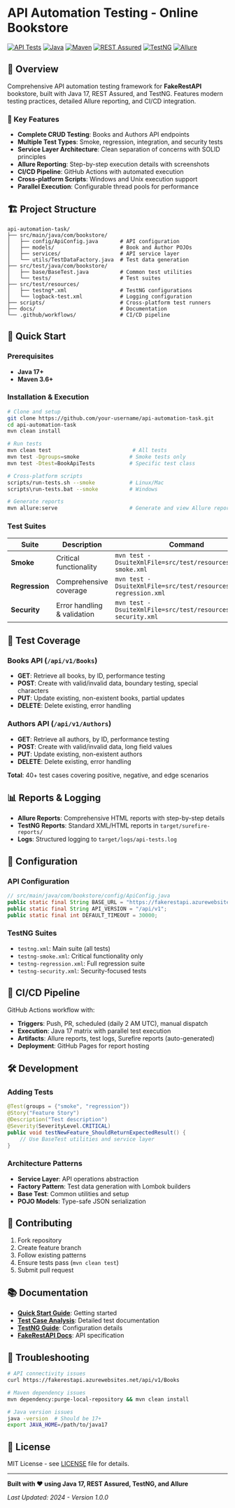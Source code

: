 # API Automation Testing - Online Bookstore

[![API Tests](https://github.com/your-username/api-automation-task/actions/workflows/api-tests.yml/badge.svg)](https://github.com/your-username/api-automation-task/actions/workflows/api-tests.yml)
[![Java](https://img.shields.io/badge/Java-17-blue.svg)](https://openjdk.java.net/)
[![Maven](https://img.shields.io/badge/Maven-3.6%2B-blue.svg)](https://maven.apache.org/)
[![REST Assured](https://img.shields.io/badge/REST%20Assured-5.4.0-green.svg)](https://rest-assured.io/)
[![TestNG](https://img.shields.io/badge/TestNG-7.9.0-orange.svg)](https://testng.org/)
[![Allure](https://img.shields.io/badge/Allure-2.25.0-yellow.svg)](https://docs.qameta.io/allure/)

## 📖 Overview

Comprehensive API automation testing framework for **FakeRestAPI** bookstore, built with Java 17, REST Assured, and TestNG. Features modern testing practices, detailed Allure reporting, and CI/CD integration.

### 🎯 Key Features

- **Complete CRUD Testing**: Books and Authors API endpoints
- **Multiple Test Types**: Smoke, regression, integration, and security tests
- **Service Layer Architecture**: Clean separation of concerns with SOLID principles
- **Allure Reporting**: Step-by-step execution details with screenshots
- **CI/CD Pipeline**: GitHub Actions with automated execution
- **Cross-platform Scripts**: Windows and Unix execution support
- **Parallel Execution**: Configurable thread pools for performance

## 🏗️ Project Structure

```
api-automation-task/
├── src/main/java/com/bookstore/
│   ├── config/ApiConfig.java       # API configuration
│   ├── models/                     # Book and Author POJOs
│   ├── services/                   # API service layer
│   └── utils/TestDataFactory.java  # Test data generation
├── src/test/java/com/bookstore/
│   ├── base/BaseTest.java          # Common test utilities
│   └── tests/                      # Test suites
├── src/test/resources/
│   ├── testng*.xml                 # TestNG configurations
│   └── logback-test.xml            # Logging configuration
├── scripts/                        # Cross-platform test runners
├── docs/                           # Documentation
└── .github/workflows/              # CI/CD pipeline
```

## 🚀 Quick Start

### Prerequisites

- **Java 17+**
- **Maven 3.6+**

### Installation & Execution

```bash
# Clone and setup
git clone https://github.com/your-username/api-automation-task.git
cd api-automation-task
mvn clean install

# Run tests
mvn clean test                          # All tests
mvn test -Dgroups=smoke                # Smoke tests only
mvn test -Dtest=BookApiTests           # Specific test class

# Cross-platform scripts
scripts/run-tests.sh --smoke           # Linux/Mac
scripts\run-tests.bat --smoke          # Windows

# Generate reports
mvn allure:serve                       # Generate and view Allure report
```

### Test Suites

| Suite          | Description                 | Command                                                            |
| -------------- | --------------------------- | ------------------------------------------------------------------ |
| **Smoke**      | Critical functionality      | `mvn test -DsuiteXmlFile=src/test/resources/testng-smoke.xml`      |
| **Regression** | Comprehensive coverage      | `mvn test -DsuiteXmlFile=src/test/resources/testng-regression.xml` |
| **Security**   | Error handling & validation | `mvn test -DsuiteXmlFile=src/test/resources/testng-security.xml`   |

## 🧪 Test Coverage

### Books API (`/api/v1/Books`)

- **GET**: Retrieve all books, by ID, performance testing
- **POST**: Create with valid/invalid data, boundary testing, special characters
- **PUT**: Update existing, non-existent books, partial updates
- **DELETE**: Delete existing, error handling

### Authors API (`/api/v1/Authors`)

- **GET**: Retrieve all authors, by ID, performance testing
- **POST**: Create with valid/invalid data, long field values
- **PUT**: Update existing, non-existent authors
- **DELETE**: Delete existing, error handling

**Total**: 40+ test cases covering positive, negative, and edge scenarios

## 📊 Reports & Logging

- **Allure Reports**: Comprehensive HTML reports with step-by-step details
- **TestNG Reports**: Standard XML/HTML reports in `target/surefire-reports/`
- **Logs**: Structured logging to `target/logs/api-tests.log`

## 🔧 Configuration

### API Configuration

```java
// src/main/java/com/bookstore/config/ApiConfig.java
public static final String BASE_URL = "https://fakerestapi.azurewebsites.net";
public static final String API_VERSION = "/api/v1";
public static final int DEFAULT_TIMEOUT = 30000;
```

### TestNG Suites

- `testng.xml`: Main suite (all tests)
- `testng-smoke.xml`: Critical functionality only
- `testng-regression.xml`: Full regression suite
- `testng-security.xml`: Security-focused tests

## 🔄 CI/CD Pipeline

GitHub Actions workflow with:

- **Triggers**: Push, PR, scheduled (daily 2 AM UTC), manual dispatch
- **Execution**: Java 17 matrix with parallel test execution
- **Artifacts**: Allure reports, test logs, Surefire reports (auto-generated)
- **Deployment**: GitHub Pages for report hosting

## 🛠️ Development

### Adding Tests

```java
@Test(groups = {"smoke", "regression"})
@Story("Feature Story")
@Description("Test description")
@Severity(SeverityLevel.CRITICAL)
public void testNewFeature_ShouldReturnExpectedResult() {
    // Use BaseTest utilities and service layer
}
```

### Architecture Patterns

- **Service Layer**: API operations abstraction
- **Factory Pattern**: Test data generation with Lombok builders
- **Base Test**: Common utilities and setup
- **POJO Models**: Type-safe JSON serialization

## 🤝 Contributing

1. Fork repository
2. Create feature branch
3. Follow existing patterns
4. Ensure tests pass (`mvn clean test`)
5. Submit pull request

## 📚 Documentation

- **[Quick Start Guide](docs/QUICK_START_GUIDE.md)**: Getting started
- **[Test Case Analysis](docs/TEST_CASE_ANALYSIS.md)**: Detailed test documentation
- **[TestNG Guide](docs/TESTNG_EXECUTION_GUIDE.md)**: Configuration details
- **[FakeRestAPI Docs](https://fakerestapi.azurewebsites.net/index.html)**: API specification

## 🐛 Troubleshooting

```bash
# API connectivity issues
curl https://fakerestapi.azurewebsites.net/api/v1/Books

# Maven dependency issues
mvn dependency:purge-local-repository && mvn clean install

# Java version issues
java -version  # Should be 17+
export JAVA_HOME=/path/to/java17
```

## 📄 License

MIT License - see [LICENSE](LICENSE) file for details.

---

**Built with ❤️ using Java 17, REST Assured, TestNG, and Allure**

_Last Updated: 2024 - Version 1.0.0_